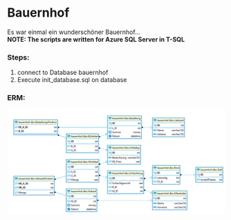 # Bauernhof
Es war einmal ein wunderschöner Bauernhof...\
**NOTE: The scripts are written for Azure SQL Server in T-SQL**

### Steps:
1. connect to Database bauernhof 
2. Execute init_database.sql on database


### ERM:
![IO](./documentation/DB_ERM.png "Auto generated DB ERM")